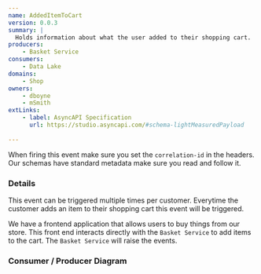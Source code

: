 ```yaml
---
name: AddedItemToCart
version: 0.0.3
summary: |
  Holds information about what the user added to their shopping cart.
producers:
    - Basket Service
consumers:
    - Data Lake
domains:
    - Shop
owners:
    - dboyne
    - mSmith
extLinks: 
    - label: AsyncAPI Specification
      url: https://studio.asyncapi.com/#schema-lightMeasuredPayload
  
---
```


<Admonition>When firing this event make sure you set the `correlation-id` in the headers. Our schemas have standard metadata make sure you read and follow it.</Admonition>

### Details

This event can be triggered multiple times per customer. Everytime the customer adds an item to their shopping cart this event will be triggered.

We have a frontend application that allows users to buy things from our store. This front end interacts directly with the `Basket Service` to add items to the cart. The `Basket Service` will raise the events.


### Consumer / Producer Diagram

<Mermaid />

<EventExamples title="How to trigger event" />

<Schema />
